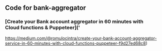 ## Code for bank-aggregator
### [Create your Bank account aggregator in 60 minutes with Cloud functions & Puppeteer]('
https://medium.com/@romulocintra/create-your-bank-account-aggregator-service-in-60-minutes-with-cloud-functions-puppeteer-f9d27ed68c8)
